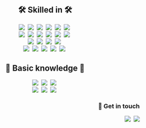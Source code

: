
<h2 align="center">🛠 Skilled in 🛠</h2>

<p align="center">
  <img src="https://img.shields.io/badge/C-A8B9CC?style=flat-square&logo=C&logoColor=white"/></a>&nbsp   
  <img src="https://img.shields.io/badge/Java-007396?style=flat-square&logo=Java&logoColor=white"/></a>&nbsp   
  <img src="https://img.shields.io/badge/HTML5-E34F26?style=flat-square&logo=HTML5&logoColor=white"/></a>&nbsp   
  <img src="https://img.shields.io/badge/CSS3-1572B6?style=flat-square&logo=css3&logoColor=white"/></a>&nbsp   
  <img src="https://img.shields.io/badge/Javascript-ffb13b?style=flat-square&logo=javascript&logoColor=white"/></a>&nbsp 
  <img src="https://img.shields.io/badge/JQuery-0769AD?style=flat-square&logo=jQuery&logoColor=white"/></a>&nbsp 
  <br>
  <img src="https://img.shields.io/badge/SpringBoot-6DB33F?style=flat-square&logo=Spring&logoColor=white"/></a>&nbsp
  <img src="https://img.shields.io/badge/aws-333664?style=flat-square&logo=amazon-aws&logoColor=white"/></a>&nbsp  
  <img src="https://img.shields.io/badge/Mysql-E6B91E?style=flat-square&logo=MySql&logoColor=white"/></a>&nbsp   
  <img src="https://img.shields.io/badge/MariaDB-003545?style=flat-square&logo=MariaDB&logoColor=white"/></a>&nbsp  
  <img src="https://img.shields.io/badge/S3-569A31?style=flat-square&logo=Amazon S3&logoColor=white"/></a>&nbsp   
  <img src="https://img.shields.io/badge/ElasticSearch-005571?style=flat-square&logo=Elasticsearch&logoColor=white"/></a>&nbsp
  <br>
  <img src="https://img.shields.io/badge/Github Actions-2088FF?style=flat-square&logo=GitHub Actions&logoColor=white"/></a>&nbsp 
  <img src="https://img.shields.io/badge/Beanstalk-333664?style=flat-square&logo=amazon-aws&logoColor=white"/></a>&nbsp 
  <img src="https://img.shields.io/badge/Nginx-333664?style=flat-square&logo=amazon-aws&logoColor=white"/></a>&nbsp 
  <img src="https://img.shields.io/badge/Global Accelerator-333664?style=flat-square&logo=amazon-aws&logoColor=white"/></a>&nbsp 
  <br>
  <img src="https://img.shields.io/badge/Jmeter-D22128?style=flat-square&logo=Apache JMeter&logoColor=white"/></a>&nbsp 
  <img src="https://img.shields.io/badge/PageSpeed Insight-4285F4?style=flat-square&logo=PageSpeed Insights&logoColor=white"/></a>&nbsp 
  <img src="https://img.shields.io/badge/Datadog-632CA6?style=flat-square&logo=Datadog&logoColor=white"/></a>&nbsp 
  <img src="https://img.shields.io/badge/Sentry-362D59?style=flat-square&logo=Sentry&logoColor=white"/></a>&nbsp 
  <img src="https://img.shields.io/badge/Slack-4A154B?style=flat-square&logo=Slack&logoColor=white"/></a>&nbsp 
</p> 

<h2 align="center">📖 Basic knowledge 📖</h2>

<p align="center">
  <img src="https://img.shields.io/badge/C++-00599C?style=flat-square&logo=C%2B%2B&logoColor=white"/></a>&nbsp 
  <img src="https://img.shields.io/badge/Typescript-3178C6?style=flat-square&logo=TypeScript&logoColor=white"/></a>&nbsp   
  <img src="https://img.shields.io/badge/React-61DAFB?style=flat-square&logo=React&logoColor=blue"/></a>&nbsp 
  <br>
  <img src="https://img.shields.io/badge/Next.js-000000?style=flat-square&logo=NestJS&logoColor=white"/></a>&nbsp 
  <img src="https://img.shields.io/badge/Docker-0052CC?style=flat-square&logo=Docker&logoColor=white"/></a>&nbsp 
  <img src="https://img.shields.io/badge/Trello-2496ED?style=flat-square&logo=Trello&logoColor=white"/></a>&nbsp 
<br>
<h3 align="right"> 👜 Get in touch </h3>
<p align="right">
  <a href="https://sooolog.dev"><img src="https://img.shields.io/badge/sooolog.dev-222222?style=flat-square&logo=Vimeo&logoColor=white&link=https://sooolog.dev"/></a>&nbsp
  <a href="mailto:merlinsbeard303@gmail.com"><img src="https://img.shields.io/badge/Mail-d14836?style=flat-square&logo=Gmail&logoColor=white&link=merlinsbeard303@gmail.com"/></a>
</p>


